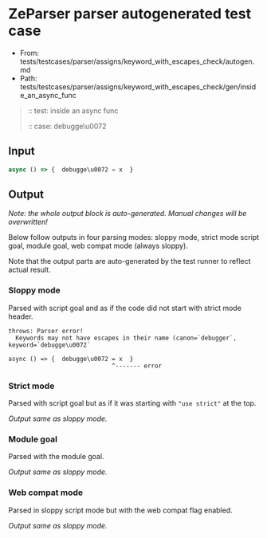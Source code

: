 # ZeParser parser autogenerated test case

- From: tests/testcases/parser/assigns/keyword_with_escapes_check/autogen.md
- Path: tests/testcases/parser/assigns/keyword_with_escapes_check/gen/inside_an_async_func

> :: test: inside an async func
>
> :: case: debugge\u0072

## Input


`````js
async () => {  debugge\u0072 = x  }
`````

## Output

_Note: the whole output block is auto-generated. Manual changes will be overwritten!_

Below follow outputs in four parsing modes: sloppy mode, strict mode script goal, module goal, web compat mode (always sloppy).

Note that the output parts are auto-generated by the test runner to reflect actual result.

### Sloppy mode

Parsed with script goal and as if the code did not start with strict mode header.

`````
throws: Parser error!
  Keywords may not have escapes in their name (canon=`debugger`, keyword=`debugge\u0072`

async () => {  debugge\u0072 = x  }
                             ^------- error
`````

### Strict mode

Parsed with script goal but as if it was starting with `"use strict"` at the top.

_Output same as sloppy mode._

### Module goal

Parsed with the module goal.

_Output same as sloppy mode._

### Web compat mode

Parsed in sloppy script mode but with the web compat flag enabled.

_Output same as sloppy mode._
